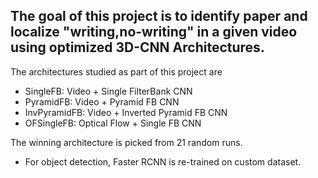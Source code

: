 ## The goal of this project is to identify paper and localize "writing,no-writing" in a given video using optimized 3D-CNN Architectures.
  The architectures studied as part of this project are
  * SingleFB: Video + Single FilterBank CNN 
  * PyramidFB: Video + Pyramid FB CNN
  * InvPyramidFB: Video + Inverted Pyramid FB CNN
  * OFSingleFB: Optical Flow + Single FB CNN 
  
  The winning architecture is picked from 21 random runs.
  * For object detection, Faster RCNN is re-trained on custom dataset. 
